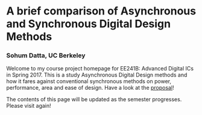 # A brief comparison of Asynchronous and Synchronous Digital Design Methods
### Sohum Datta, UC Berkeley

Welcome to my course project homepage for EE241B: Advanced Digital ICs in Spring 2017. This is a study Asynchronous Digital Design methods and how it fares against conventional synchronous methods on power, performance, area and ease of design. Have a look at the [proposal](EE241B_Proposal.pdf)!


The contents of this page will be updated as the semester progresses. Please visit again!
